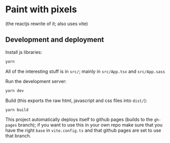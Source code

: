 # Paint with pixels
(the reactjs rewrite of it; also uses vite)

## Development and deployment
Install js libraries:
```sh
yarn
```
All of the interesting stuff is in `src/`; mainly in `src/App.tsx` and `src/App.sass`

Run the development server:
```sh
yarn dev
```
Build (this exports the raw html, javascript and css files into `dist/`):
```sh
yarn build
```

This project automatically deploys itself to github pages (builds to the `gh-pages` branch); if you want to use this in your own repo make sure that you have the right `base` in `vite.config.ts` and that github pages are set to use that branch.
